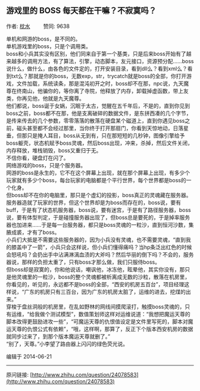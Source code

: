 ## 游戏里的 BOSS 每天都在干嘛？不寂寞吗？

作者: [枕水](http://www.zhihu.com/people/zhen-shui)&nbsp;&nbsp;&nbsp;&nbsp;&nbsp;&nbsp;&nbsp;&nbsp; 赞同: 9638


单机和网游的boss，是不同的。<br>单机游戏里的boss，只是个调用类。<br>boss和小兵其实没有区别，他们同来自于第一个基类，只是后来boss开始有了越来越多的调用方法，有了算法，引擎，动态脚本，友元接口，资源预分配……boss说什么，做什么，由各色的文件定的，打开安装目录，看到dll么？看到xml么？看到txt么？那就是你的boss，无数exp，str，trycatch就是boss的全部，你打开游戏，文件加载，系统读条，那是混沌初开之时，boss却不在那，npc说，九天魔尊在终南山，他骗你的，等你离了寺院，他释放了内存，卸载掉虚函数，带上友类，你再见他，他就是九天魔尊。<br>他们都说，boss诞于女娲，沉眠于太古，觉醒在五千年后，不是的，直到你见到boss之前，boss都不在那，他是支离破碎的数据文件，是东拼西凑的几个字节，是传来传去的几个参数，零零落落的散落在硬盘某个磁道上，直到你遇见boss之前，磁头甚至都不会经过那里，当你终于打开那扇门，你看到天惊地动，日落星垂，但那只是掩人耳目，boss从无到有，只在那短短的几秒钟，图像引擎给予boss躯壳，状态机赋予boss灵魂，然后boss出现，冲来，杀掉，然后文件关闭，内存释放，堆栈销毁，boss又重归于无。<br>不信你看，硬盘灯在闪了。<br>网络游戏的boss，只是个服务器。<br>网游的boss是永生的，它不在这个屏幕上出现，就在那个屏幕上出现，有多少个玩家就有多少个boss，每台玩家的电脑都是个平行世界，每个世界都是boss的一个化身。<br>但boss却不在你的电脑里，那只是个虚幻的投影，boss真正的灵魂藏在服务器。<br>服务器造就了玩家的世界，但这个世界却是为boss而存在的，boss说，要有buff，于是有了状态机服务器，boss说，要有迷宫，于是有了路径服务器，boss说，要有体型判定，于是碰撞服务器出现了，但boss总是要死的，于是掉率服务器也加进来……于是每一台服务器，都只是boss灵魂的一粒沙，直到恒河沙数，集腋成裘，才有了boss。<br>小兵们大抵是不需要这些服务器的，因为小兵没有灵魂，也不需要灵魂，“直到我的膝盖中了一箭”，小兵只会这样说，但小兵们懂得痛吗？当hp条泛出红色的时候会怒吼吗？会扔出手中沾满淋漓血渍的大斧吗？然后华丽的倒下吗？不会的，服务器说，那样的负担太重了，只有boss才那么做，我们只服侍boss。<br>但boss却是寂寞的，你和他说话，嘲讽他，冰冻他，眩晕他，其实你没有，那只是他灵魂里的一粒沙，boss的整个灵魂都被析离成无数的沙粒，散落在机房里，你看见的，听见的，永远都不是boss的全部，“西安的机房五百台”，项目经理这样说，“广东的机房只有三百台，因为广东的机房太脏了，运维的进去，挖煤的出来。”<br>穿梭于盘丝洞般的机房里，在乱如野林的网线间摸爬滚打，触摸boss灵魂的，只有运维，“给我做个测试模型”，数值策划师这样对运维说道：“我想把魔运天尊的脚本改得更鼓励进攻一些”，“可魔运天尊的仇恨值设定是文件里写死的，脚本对魔运天尊的仇恨公式有依赖”，“哦，这样啊，那算了，反正下个版本西安机房的数据就同步过来了，到那个版本魔运天尊就删了。”<br>“别了，天尊。”小李望了路由器上闪闪的绿色荧光说。



编辑于 2014-06-21



---
原问链接: [http://www.zhihu.com/question/24078583](http://www.zhihu.com/question/24078583)